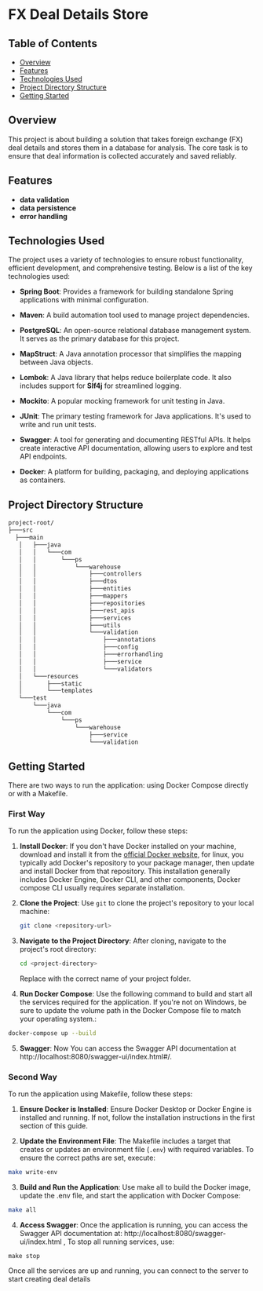 # FX Deal Details Store

## Table of Contents

- [Overview](#overview)
- [Features](#features)
- [Technologies Used](#technologies-used)
- [Project Directory Structure](#project-directory-structure)
- [Getting Started](#getting-started)

## Overview

This project is about building a solution that takes foreign exchange (FX) deal details and stores them in a database for analysis. The core task is to ensure that deal information is collected accurately and saved reliably.

## Features

- **data validation**
- **data persistence**
- **error handling**


## Technologies Used

The project uses a variety of technologies to ensure robust functionality, efficient development, and comprehensive testing. Below is a list of the key technologies used:

- **Spring Boot**: Provides a framework for building standalone Spring applications with minimal configuration.

- **Maven**: A build automation tool used to manage project dependencies.

- **PostgreSQL**: An open-source relational database management system. It serves as the primary database for this project.

- **MapStruct**: A Java annotation processor that simplifies the mapping between Java objects.

- **Lombok**: A Java library that helps reduce boilerplate code. It also includes support for **Slf4j** for streamlined logging.

- **Mockito**: A popular mocking framework for unit testing in Java.

- **JUnit**: The primary testing framework for Java applications. It's used to write and run unit tests.

- **Swagger**: A tool for generating and documenting RESTful APIs. It helps create interactive API documentation, allowing users to explore and test API endpoints.

- **Docker**: A platform for building, packaging, and deploying applications as containers.


## Project Directory Structure

```bash
project-root/
├───src
  ├───main
   │   ├───java
   │   │   └───com
   │   │       └───ps
   │   │           └───warehouse
   │   │               ├───controllers
   │   │               ├───dtos
   │   │               ├───entities
   │   │               ├───mappers
   │   │               ├───repositories
   │   │               ├───rest_apis
   │   │               ├───services
   │   │               ├───utils
   │   │               └───validation
   │   │                   ├───annotations
   │   │                   ├───config
   │   │                   ├───errorhandling
   │   │                   ├───service
   │   │                   └───validators
   │   └───resources
   │       ├───static
   │       └───templates
   └───test
       └───java
           └───com
               └───ps
                   └───warehouse
                       ├───service
                       └───validation

```


## Getting Started

There are two ways to run the application: using Docker Compose directly or with a Makefile.

### First Way
To run the application using Docker, follow these steps:


1. **Install Docker**:
   If you don't have Docker installed on your machine, download and install it from the [official Docker website](https://www.docker.com/get-started), for linux, you typically add Docker's repository to your package manager, then update and install Docker from that repository. This installation generally includes Docker Engine, Docker CLI, and other components, Docker compose CLI usually requires separate installation.

2. **Clone the Project**:
   Use `git` to clone the project's repository to your local machine:
   ```bash
   git clone <repository-url>
   ```
   
3. **Navigate to the Project Directory**:
   After cloning, navigate to the project's root directory:
   ```bash
   cd <project-directory>
   ```
   Replace <project-directory> with the correct name of your project folder.

4. **Run Docker Compose**:
      Use the following command to build and start all the services required for the application. If you're not on Windows, be sure to update the volume path in the Docker Compose file to match your operating system.:
```bash
docker-compose up --build
```

5. **Swagger**:
   Now You can access the Swagger API documentation at http://localhost:8080/swagger-ui/index.html#/.

### Second Way
To run the application using Makefile, follow these steps:

1. **Ensure Docker is Installed**: 
Ensure Docker Desktop or Docker Engine is installed and running. If not, follow the installation instructions in the first section of this guide.

2. **Update the Environment File**: 
The Makefile includes a target that creates or updates an environment file (`.env`) with required variables. To ensure the correct paths are set, execute:

```bash
make write-env
```

3. **Build and Run the Application**:
   Use make all to build the Docker image, update the .env file, and start the application with Docker Compose:

```bash
make all
```

4. **Access Swagger**:
   Once the application is running, you can access the Swagger API documentation at: http://localhost:8080/swagger-ui/index.html , To stop all running services, use:
```
make stop
```

Once all the services are up and running, you can connect to the server to start creating deal details